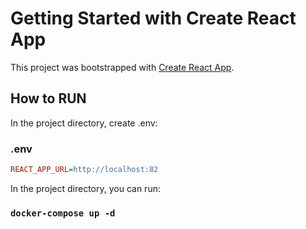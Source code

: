 # Getting Started with Create React App

This project was bootstrapped with [Create React App](https://github.com/facebook/create-react-app).

## How to RUN

In the project directory, create .env:

### .env

```ini
REACT_APP_URL=http://localhost:82
```

In the project directory, you can run:

### `docker-compose up -d`
